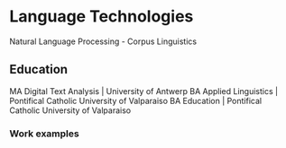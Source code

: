 # Language Technologies
Natural Language Processing - Corpus Linguistics

## Education
MA Digital Text Analysis | University of Antwerp 
BA Applied Linguistics | Pontifical Catholic University of Valparaiso
BA Education | Pontifical Catholic University of Valparaiso
### Work examples

